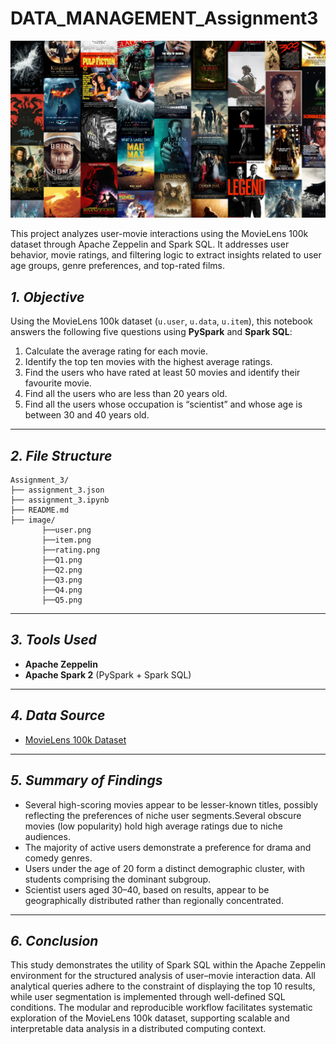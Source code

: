 # DATA_MANAGEMENT_Assignment3

<p align="center">
  <img src="image/pic.jpg" alt="MovieLens Ratings Interface" width="700"/>
</p>

This project analyzes user-movie interactions using the MovieLens 100k dataset through Apache Zeppelin and Spark SQL. It addresses user behavior, movie ratings, and filtering logic to extract insights related to user age groups, genre preferences, and top-rated films.


## *1. Objective*

Using the MovieLens 100k dataset (`u.user`, `u.data`, `u.item`), this notebook answers the following five questions using **PySpark** and **Spark SQL**:

1. Calculate the average rating for each movie.
2. Identify the top ten movies with the highest average ratings.
3. Find the users who have rated at least 50 movies and identify their favourite movie.
4. Find all the users who are less than 20 years old.
5. Find all the users whose occupation is “scientist” and whose age is between 30 and 40 years old.

---

## *2. File Structure*

```
Assignment_3/  
├── assignment_3.json  
├── assignment_3.ipynb  
├── README.md   
├── image/  
       ├──user.png  
       ├──item.png  
       ├──rating.png  
       ├──Q1.png  
       ├──Q2.png  
       ├──Q3.png  
       ├──Q4.png  
       ├──Q5.png  
```

---
## *3. Tools Used*

- **Apache Zeppelin**
- **Apache Spark 2** (PySpark + Spark SQL)

---
## *4. Data Source*

- [MovieLens 100k Dataset](https://grouplens.org/datasets/movielens/)

---

## *5. Summary of Findings*

- Several high-scoring movies appear to be lesser-known titles, possibly reflecting the preferences of niche user segments.Several obscure movies (low popularity) hold high average ratings due to niche audiences.
- The majority of active users demonstrate a preference for drama and comedy genres.
- Users under the age of 20 form a distinct demographic cluster, with students comprising the dominant subgroup.
- Scientist users aged 30–40, based on results, appear to be geographically distributed rather than regionally concentrated.

---

## *6. Conclusion*

This study demonstrates the utility of Spark SQL within the Apache Zeppelin environment for the structured analysis of user–movie interaction data. All analytical queries adhere to the constraint of displaying the top 10 results, while user segmentation is implemented through well-defined SQL conditions. The modular and reproducible workflow facilitates systematic exploration of the MovieLens 100k dataset, supporting scalable and interpretable data analysis in a distributed computing context.




